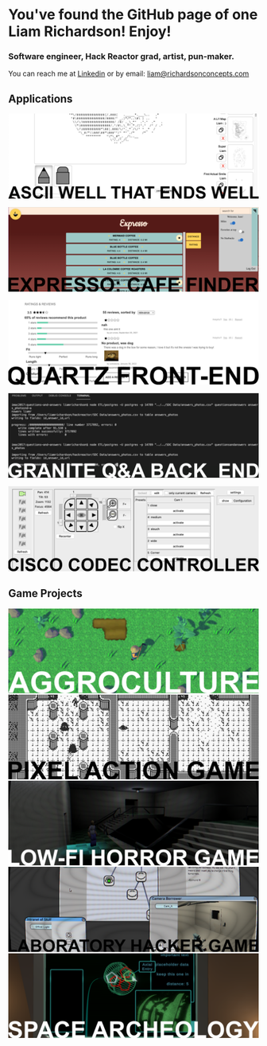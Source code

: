# You've found the GitHub page of one Liam Richardson! Enjoy!
### Software engineer, Hack Reactor grad, artist, pun-maker.
You can reach me at [Linkedin](https://www.linkedin.com/in/richardson-liam/) or by email: <liam@richardsonconcepts.com>

## Applications

[![ASCII Well that Ends Well](./Images/ASCII.png)](https://github.com/CptOblivion/ascii-well-that-ends-well)

[![Expresso](./Images/Expresso.png)](https://github.com/Blue-Ocean-Team-Shades/Expresso)

[![Quartz Front End](./Images/Quartz.png)](https://github.com/Team-Quartz/Front-End-Capstone)

[![Granite Q&A Back End](./Images/Granite.png)](https://github.com/Cheviot-BGE0/questions-and-answers)

[![CisCtrl](./Images/Cisco.png)](https://github.com/CptOblivion/Cisco-Codec-Controller)

## Game Projects
[![Aggroculture](./Images/Aggroculture.png)](https://github.com/CptOblivion/Aggroculture)
[![Pixel Action](./Images/Pixel.png)](https://github.com/CptOblivion/1-bit-action-adventure)
[![Low-Fi Horror](./Images/Horror.png)](https://github.com/CptOblivion/horror-puzzle-game)
[![Laboratory Hacker](./Images/Hacker.png)](https://github.com/CptOblivion/vr-hacker-robot)
[![Space Archeology](./Images/Archeology.png)](https://github.com/CptOblivion/space-derelict-explorer)